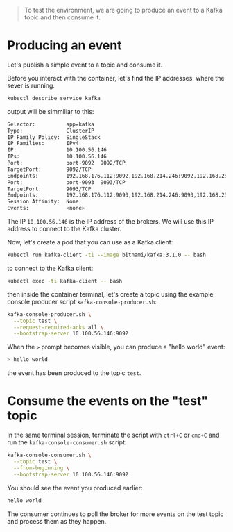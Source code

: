> To test the environment, we are going to produce an event to a Kafka topic and then consume it.

# Producing an event
Let's publish a simple event to a topic and consume it.

Before you interact with the container, let's find the IP addresses. where the sever is running.

```bash
kubectl describe service kafka
```
output will be simmiliar to this:
```bash
Selector:          app=kafka
Type:              ClusterIP
IP Family Policy:  SingleStack
IP Families:       IPv4
IP:                10.100.56.146
IPs:               10.100.56.146
Port:              port-9092  9092/TCP
TargetPort:        9092/TCP
Endpoints:         192.168.176.112:9092,192.168.214.246:9092,192.168.251.144:9092
Port:              port-9093  9093/TCP
TargetPort:        9093/TCP
Endpoints:         192.168.176.112:9093,192.168.214.246:9093,192.168.251.144:9093
Session Affinity:  None
Events:            <none>
```
The IP `10.100.56.146` is the IP address of the brokers. We will use this IP address to connect to the Kafka cluster.

Now, let's create a pod that you can use as a Kafka client:
```bash
kubectl run kafka-client -ti --image bitnami/kafka:3.1.0 -- bash
```

to connect to the Kafka client:
```bash
kubectl exec -ti kafka-client -- bash
```
then inside the container terminal, let's create a topic using the example console producer script `kafka-console-producer.sh`:
```bash
kafka-console-producer.sh \
  --topic test \
  --request-required-acks all \
  --bootstrap-server 10.100.56.146:9092
```
When the `>` prompt becomes visible, you can produce a "hello world" event:
```bash
> hello world
```
the event has been produced to the topic `test`.

# Consume the events on the "test" topic

In the same terminal session, terminate the script with `ctrl+C` or `cmd+C` and run the `kafka-console-consumer.sh` script:
```bash
kafka-console-consumer.sh \
  --topic test \
  --from-beginning \
  --bootstrap-server 10.100.56.146:9092
```
You should see the event you produced earlier:
```bash
hello world
```
The consumer continues to poll the broker for more events on the test topic and process them as they happen.
